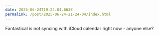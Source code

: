 ```yaml
---
date: 2025-06-24T19:24:04.663Z
permalink: /post/2025-06-24-21-24-04/index.html
---
```


Fantastical is not syncing with iCloud calendar right now - anyone else?